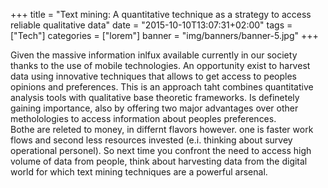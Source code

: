 +++
title = "Text mining: A quantitative technique as a strategy  to access reliable qualitative data"
date = "2015-10-10T13:07:31+02:00"
tags = ["Tech"]
categories = ["lorem"]
banner = "img/banners/banner-5.jpg"
+++


Given the massive information inlfux available currently in our society thanks to the use of mobile technologies. An opportunity exist to harvest data using innovative techniques that allows to get access to peoples opinions and preferences. 
This is an approach taht combines quantitative analysis tools with  qualitative base theoretic frameworks. 
Is definetely gaining importance, also by offering two major advantages over other metholologies to access information about peoples preferences.   
Bothe are releted to money, in differnt flavors however. one is faster work flows and second less resources invested (e.i. thinking about survey operational personel). So next time you confront  the need to access high volume of data from people, think about harvesting data from the digital world for which  text mining techniques are a powerful arsenal. 